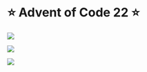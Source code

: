 # ⭐️ Advent of Code 22 ⭐️

![](https://img.shields.io/badge/day%20📅-12-blue)
  
![](https://img.shields.io/badge/stars%20⭐-18-yellow)
  
![](https://img.shields.io/badge/days%20completed-9-red)
